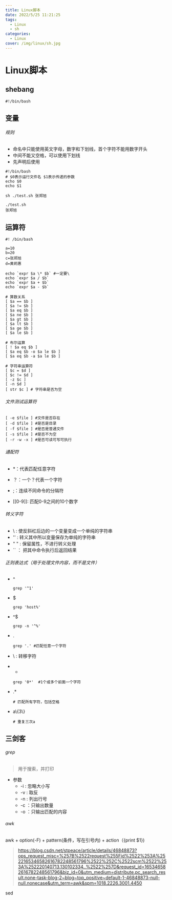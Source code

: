 ```yaml
---
title: Linux脚本
date: 2022/5/25 11:21:25
tags:
  - Linux
  - sh
categories:
  - Linux
cover: /img/linux/sh.jpg
---
```




# Linux脚本

## shebang

```shell
#!/bin/bash
```

## 变量

###### 规则

- 命名中只能使用英文字母，数字和下划线，首个字符不能用数字开头
- 中间不能又空格，可以使用下划线
- 先声明后使用

```shell
#!/bin/bash
# $0表示运行文件名 $1表示传递的参数
echo $0
echo $1
```

```shell
sh ./test.sh 张郑旭
```

```shell
./test.sh
张郑旭
```

## 运算符

```shell
#! /bin/bash

a=10
b=20
c=张郑旭
d=黄莉惠

echo `expr $a \* $b` #一定要\
echo `expr $a / $b`
echo `expr $a + $b`
echo `expr $a - $b`

# 算数关系
[ $a == $b ]
[ $a != $b ]
[ $a eq $b ]
[ $a ne $b ]
[ $a gt $b ]
[ $a lt $b ]
[ $a ge $b ]
[ $a le $b ]

# 布尔运算
[ ! $a eq $b ]
[ $a eq $b -o $a le $b ]
[ $a eq $b -a $a le $b ]

# 字符串运算符
[ $c = $d ]
[ $c != $d ]
[ -z $c ]
[ -n $d ]
[ str $c ] # 字符串是否为空
```

###### 文件测试运算符

```shell
[ -e $file ] #文件是否存在
[ -d $file ] #是否是目录
[ -f $file ] #是否是普通文件
[ -s $file ] #是否不为空
[ -r -w -x ] #是否可读可写可执行
```

###### 通配符

- *：代表匹配任意字符

- ？：一个？代表一个字符

- ;：连续不同命令的分隔符

- [[0-9\]]: 匹配0-9之间的10个数字

###### 转义字符

- \ : 使反斜杠后边的一个变量变成一个单纯的字符串
- '' : 转义其中所以变量保存为单纯的字符串
- " " : 保留属性，不进行转义处理
- `` ： 把其中命令执行后返回结果



###### 正则表达式（用于处理文件内容，而不是文件）

- ^

  ```shell
  grep '^1'
  ```

- $

  ```shell
  grep 'host%'
  ```

- ^$

  ```shell
  grep -n '^%' 
  ```

- .

  ```shell
  grep '.' #匹配任意一个字符
  ```

- \ : 转移字符

- *

  ```shell
  grep '0*'  #1个或多个前面一个字符
  ```

- .*

  ```shell
  # 匹配所有字符，包括空格
  ```

- a\\{3\\}

  ```shell
  # 重复三次a
  ```

  

## 三剑客

###### grep

> 用于搜索，并打印

- 参数
  - -i : 忽略大小写
  - -v : 取反
  - -n : 列出行号
  - -c ：只输出数量
  - -o ：只输出匹配的内容

###### awk

awk + option(-F) + pattern(条件，写在引号内) + action（{print $1})  

> https://blog.csdn.net/stpeace/article/details/46848873?ops_request_misc=%257B%2522request%255Fid%2522%253A%2522165346582616782248561796%2522%252C%2522scm%2522%253A%252220140713.130102334..%2522%257D&request_id=165346582616782248561796&biz_id=0&utm_medium=distribute.pc_search_result.none-task-blog-2~blog~top_positive~default-1-46848873-null-null.nonecase&utm_term=awk&spm=1018.2226.3001.4450

sed

> 